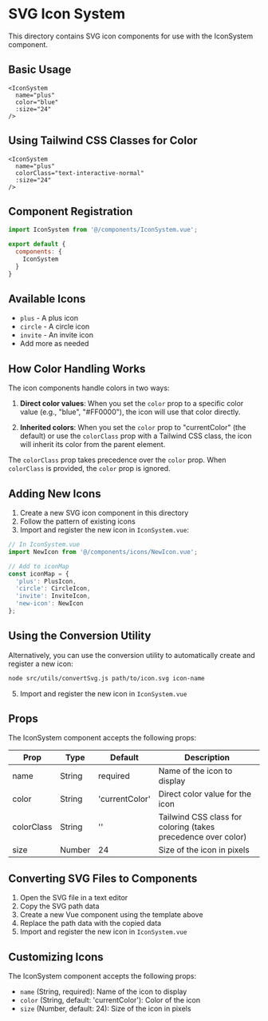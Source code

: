 # SVG Icon System

This directory contains SVG icon components for use with the IconSystem component.

## Basic Usage

```vue
<IconSystem
  name="plus"
  color="blue"
  :size="24"
/>
```

## Using Tailwind CSS Classes for Color

```vue
<IconSystem
  name="plus"
  colorClass="text-interactive-normal"
  :size="24"
/>
```

## Component Registration

```javascript
import IconSystem from '@/components/IconSystem.vue';

export default {
  components: {
    IconSystem
  }
}
```

## Available Icons

- `plus` - A plus icon
- `circle` - A circle icon
- `invite` - An invite icon
- Add more as needed

## How Color Handling Works

The icon components handle colors in two ways:

1. **Direct color values**: When you set the `color` prop to a specific color value (e.g., "blue", "#FF0000"), the icon will use that color directly.

2. **Inherited colors**: When you set the `color` prop to "currentColor" (the default) or use the `colorClass` prop with a Tailwind CSS class, the icon will inherit its color from the parent element.

The `colorClass` prop takes precedence over the `color` prop. When `colorClass` is provided, the `color` prop is ignored.

## Adding New Icons

1. Create a new SVG icon component in this directory
2. Follow the pattern of existing icons
3. Import and register the new icon in `IconSystem.vue`:

```javascript
// In IconSystem.vue
import NewIcon from '@/components/icons/NewIcon.vue';

// Add to iconMap
const iconMap = {
  'plus': PlusIcon,
  'circle': CircleIcon,
  'invite': InviteIcon,
  'new-icon': NewIcon
};
```

## Using the Conversion Utility

Alternatively, you can use the conversion utility to automatically create and register a new icon:

```bash
node src/utils/convertSvg.js path/to/icon.svg icon-name
```

5. Import and register the new icon in `IconSystem.vue`

## Props

The IconSystem component accepts the following props:

| Prop | Type | Default | Description |
|------|------|---------|-------------|
| name | String | required | Name of the icon to display |
| color | String | 'currentColor' | Direct color value for the icon |
| colorClass | String | '' | Tailwind CSS class for coloring (takes precedence over color) |
| size | Number | 24 | Size of the icon in pixels |

## Converting SVG Files to Components

1. Open the SVG file in a text editor
2. Copy the SVG path data
3. Create a new Vue component using the template above
4. Replace the path data with the copied data
5. Import and register the new icon in `IconSystem.vue`

## Customizing Icons

The IconSystem component accepts the following props:

- `name` (String, required): Name of the icon to display
- `color` (String, default: 'currentColor'): Color of the icon
- `size` (Number, default: 24): Size of the icon in pixels 